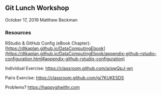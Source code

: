 ## Git Lunch Workshop

October 17, 2019
Matthew Beckman


### Resources

RStudio & GitHub Config (eBook Chapter): [https://dtkaplan.github.io/DataComputingEbook](https://dtkaplan.github.io/DataComputingEbook/appendix-github-rstudio-configuration.html#appendix-github-rstudio-configuration)

Individual Exercise: <https://classroom.github.com/a/pwQpJ-wn>

Pairs Exercise: <https://classroom.github.com/g/7KUKESDS>

Problems? <https://happygitwithr.com>
